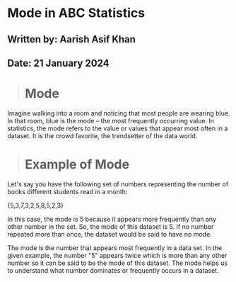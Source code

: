 # **Mode in ABC Statistics**

## **Written by:** Aarish Asif Khan

## **Date:** 21 January 2024

> # **Mode**

Imagine walking into a room and noticing that most people are wearing blue. In that room, blue is the mode – the most frequently occurring value. In statistics, the mode refers to the value or values that appear most often in a dataset. It is the crowd favorite, the trendsetter of the data world.

> # **Example of Mode**

Let's say you have the following set of numbers representing the number of books different students read in a month:

{5,3,7,3,2,5,8,5,2,3}

In this case, the mode is 5 because it appears more frequently than any other number in the set. So, the mode of this dataset is 5. If no number repeated more than once, the dataset would be said to have no mode.

The mode is the number that appears most frequently in a data set. In the given example, the number "5" appears twice which is more than any other number so it can be said to be the mode of this dataset. The mode helps us to understand what number dominates or frequently occurs in a dataset.